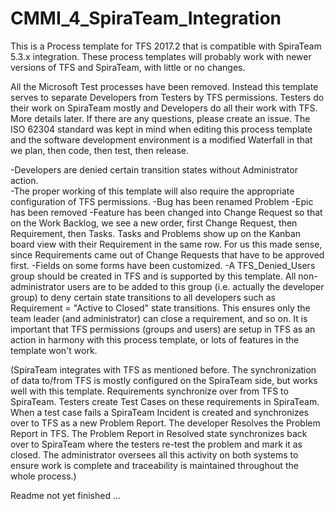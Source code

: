# CMMI_4_SpiraTeam_Integration
This is a Process template for TFS 2017.2 that is compatible with SpiraTeam 5.3.x integration.  These process templates will probably work with newer versions of TFS and SpiraTeam, with little or no changes.

All the Microsoft Test processes have been removed.  Instead this template serves to separate Developers from Testers by TFS permissions.  Testers do their work on SpiraTeam mostly and Developers do all their work with TFS.  More details later.  If there are any questions, please create an issue.
The ISO 62304 standard was kept in mind when editing this process template and the software development environment is a modified Waterfall in that we plan, then code, then test, then release.

-Developers are denied certain transition states without Administrator action.  
-The proper working of this template will also require the appropriate configuration of TFS permissions.
-Bug has been renamed Problem
-Epic has been removed
-Feature has been changed into Change Request so that on the Work Backlog, we see a new order, first Change Request, then Requirement, then Tasks.  Tasks and Problems show up on the Kanban board view with their Requirement in the same row.  For us this made sense, since Requirements came out of Change Requests that have to be approved first.
-Fields on some forms have been customized.
-A TFS_Denied_Users group should be created in TFS and is supported by this template.  All non-administrator users are to be added to this group (i.e. actually the developer group) to deny certain state transitions to all developers such as Requirement = "Active to Closed" state transitions.  This ensures only the team leader (and administrator) can close a requirement, and so on.  It is important that TFS permissions (groups and users) are setup in TFS as an action in harmony with this process template, or lots of features in the template won't work.

(SpiraTeam integrates with TFS as mentioned before.  The synchronization of data to/from TFS is mostly configured on the SpiraTeam side, but works well with this template.  Requirements synchronize over from TFS to SpiraTeam.  Testers create Test Cases on these requirements in SpiraTeam.  When a test case fails a SpiraTeam Incident is created and synchronizes over to TFS as a new Problem Report.  The developer Resolves the Problem Report in TFS.  The Problem Report in Resolved state synchronizes back over to SpiraTeam where the testers re-test the problem and mark it as closed. The administrator oversees all this activity on both systems to ensure work is complete and traceability is maintained throughout the whole process.)

Readme not yet finished ...
